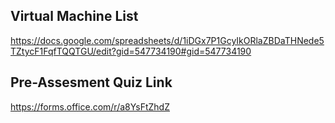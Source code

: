 ## Virtual Machine List

https://docs.google.com/spreadsheets/d/1iDGx7P1GcyIkORlaZBDaTHNede5TZtycF1FqfTQQTGU/edit?gid=547734190#gid=547734190

## Pre-Assesment Quiz Link

https://forms.office.com/r/a8YsFtZhdZ
